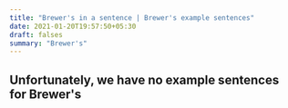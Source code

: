 ```yaml
---
title: "Brewer's in a sentence | Brewer's example sentences"
date: 2021-01-20T19:57:50+05:30
draft: falses
summary: "Brewer's"
---
```

## Unfortunately, we have no example sentences for Brewer's                 
